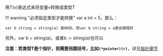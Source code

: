 用T(v)表达式来将变量v转换成类型T

!!! warning "必须指定类型才能转换"
	var a int = 5，那么：

	var b string = string(a) 是OK的，而var b string = a是会报错的

另外，var b = string(a)，或者b := string(a)也可以

**注意：若类型T是个指针，则需要用圆括号，比如`(*pointer)(r)`**，详见[指针章节](/datatype/pointer/#_3)
